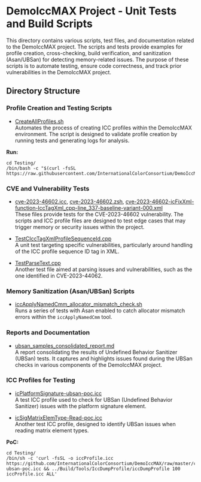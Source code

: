 # DemoIccMAX Project - Unit Tests and Build Scripts

This directory contains various scripts, test files, and documentation related to the DemoIccMAX project. The scripts and tests provide examples for profile creation, cross-checking, build verification, and sanitization (Asan/UBSan) for detecting memory-related issues. The purpose of these scripts is to automate testing, ensure code correctness, and track prior vulnerabilities in the DemoIccMAX project.

## Directory Structure

### Profile Creation and Testing Scripts

- [CreateAllProfiles.sh](https://github.com/InternationalColorConsortium/DemoIccMAX/tree/development/contrib/UnitTest/CreateAllProfiles.sh)  
  Automates the process of creating ICC profiles within the DemoIccMAX environment. The script is designed to validate profile creation by running tests and generating logs for analysis.

**Run:**

   ```
   cd Testing/
   /bin/bash -c "$(curl -fsSL https://raw.githubusercontent.com/InternationalColorConsortium/DemoIccMAX/refs/heads/master/contrib/UnitTest/CreateAllProfiles.sh)"
   ```

### CVE and Vulnerability Tests

- [cve-2023-46602.icc](https://github.com/InternationalColorConsortium/DemoIccMAX/tree/master/contrib/UnitTest/cve-2023-46602.icc), [cve-2023-46602.zsh](https://github.com/InternationalColorConsortium/DemoIccMAX/tree/master/contrib/UnitTest/cve-2023-46602.zsh), [cve-2023-46602-icFixXml-function-IccTagXml_cpp-line_337-baseline-variant-000.xml](https://github.com/InternationalColorConsortium/DemoIccMAX/tree/master/contrib/UnitTest/cve-2023-46602-icFixXml-function-IccTagXml_cpp-line_337-baseline-variant-000.xml)  
  These files provide tests for the CVE-2023-46602 vulnerability. The scripts and ICC profile files are designed to test edge cases that may trigger memory or security issues within the project.

- [TestCIccTagXmlProfileSequenceId.cpp](https://github.com/InternationalColorConsortium/DemoIccMAX/tree/master/contrib/UnitTest/TestCIccTagXmlProfileSequenceId.cpp)  
  A unit test targeting specific vulnerabilities, particularly around handling of the ICC profile sequence ID tag in XML.

- [TestParseText.cpp](https://github.com/InternationalColorConsortium/DemoIccMAX/tree/master/contrib/UnitTest/TestParseText.cpp)  
  Another test file aimed at parsing issues and vulnerabilities, such as the one identified in CVE-2023-44062.

### Memory Sanitization (Asan/UBSan) Scripts

- [iccApplyNamedCmm_allocator_mismatch_check.sh](https://github.com/InternationalColorConsortium/DemoIccMAX/tree/master/contrib/UnitTest/iccApplyNamedCmm_allocator_mismatch_check.sh)  
  Runs a series of tests with Asan enabled to catch allocator mismatch errors within the `iccApplyNamedCmm` tool.

### Reports and Documentation

- [ubsan_samples_consolidated_report.md](https://github.com/InternationalColorConsortium/DemoIccMAX/tree/master/contrib/UnitTest/ubsan_samples_consolidated_report.md)  
  A report consolidating the results of Undefined Behavior Sanitizer (UBSan) tests. It captures and highlights issues found during the UBSan checks in various components of the DemoIccMAX project.

### ICC Profiles for Testing

- [icPlatformSignature-ubsan-poc.icc](https://github.com/InternationalColorConsortium/DemoIccMAX/tree/master/contrib/UnitTest/icPlatformSignature-ubsan-poc.icc)  
  A test ICC profile used to check for UBSan (Undefined Behavior Sanitizer) issues with the platform signature element.

- [icSigMatrixElemType-Read-poc.icc](https://github.com/InternationalColorConsortium/DemoIccMAX/tree/master/contrib/UnitTest/icSigMatrixElemType-Read-poc.icc)  
  Another test ICC profile, designed to identify UBSan issues when reading matrix element types.

**PoC:**
   ```
   cd Testing/
   /bin/sh -c 'curl -fsSL -o iccProfile.icc https://github.com/InternationalColorConsortium/DemoIccMAX/raw/master/contrib/UnitTest/icPlatformSignature-ubsan-poc.icc && ../Build/Tools/IccDumpProfile/iccDumpProfile 100 iccProfile.icc ALL'
   ```
 
